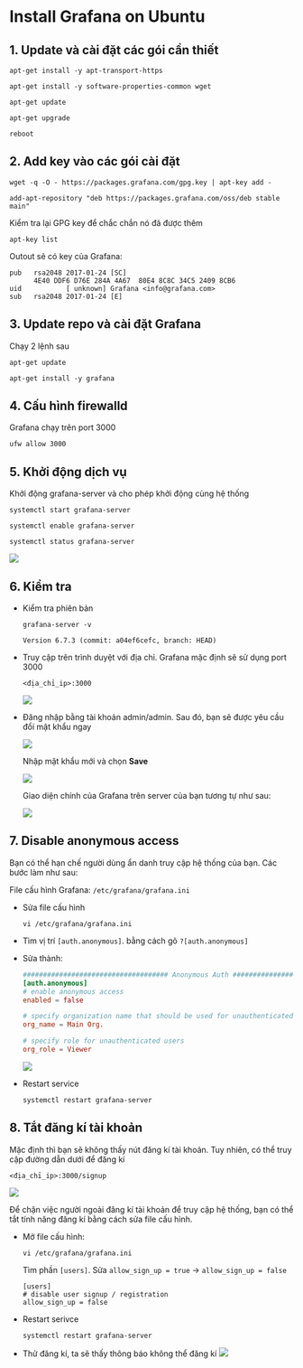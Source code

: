 # Install Grafana on Ubuntu

## 1. Update và cài đặt các gói cần thiết
```
apt-get install -y apt-transport-https

apt-get install -y software-properties-common wget

apt-get update

apt-get upgrade

reboot
```

## 2. Add key vào các gói cài đặt
```
wget -q -O - https://packages.grafana.com/gpg.key | apt-key add -

add-apt-repository "deb https://packages.grafana.com/oss/deb stable main"
```

Kiểm tra lại GPG key để chắc chắn nó đã được thêm
```
apt-key list
```
Outout sẽ có key của Grafana:
```
pub   rsa2048 2017-01-24 [SC]
      4E40 DDF6 D76E 284A 4A67  80E4 8C8C 34C5 2409 8CB6
uid           [ unknown] Grafana <info@grafana.com>
sub   rsa2048 2017-01-24 [E]
```

## 3. Update repo và cài đặt Grafana
Chạy 2 lệnh sau
```
apt-get update

apt-get install -y grafana
```

## 4. Cấu hình firewalld
Grafana chạy trên port 3000
```
ufw allow 3000
```

## 5. Khởi động dịch vụ
Khởi động grafana-server và cho phép khởi động cùng hệ thống
```
systemctl start grafana-server

systemctl enable grafana-server

systemctl status grafana-server
```

<img src="https://i.imgur.com/OoQIq8m.png">

## 6. Kiểm tra
- Kiểm tra phiên bản
    ```
    grafana-server -v

    Version 6.7.3 (commit: a04ef6cefc, branch: HEAD)
    ```

- Truy cập trên trình duyệt với địa chỉ. Grafana mặc định sẽ sử dụng port 3000
    ```
    <địa_chỉ_ip>:3000
    ```

    <img src="https://i.imgur.com/jxhuH5L.png">

- Đăng nhập bằng tài khoản admin/admin. Sau đó, bạn sẽ được yêu cầu đổi mật khẩu ngay

    <img src="https://i.imgur.com/7ujOrCw.png">

    Nhập mật khẩu mới và chọn **Save**

    <img src="https://i.imgur.com/K5u4w5y.png">

    Giao diện chính của Grafana trên server của bạn tương tự như sau:

    <img src="https://i.imgur.com/KNpzLTD.png">

## 7. Disable anonymous access
Bạn có thể hạn chế người dùng ẩn danh truy cập hệ thống của bạn. Các bước làm như sau:

File cấu hình Grafana: `/etc/grafana/grafana.ini`

- Sửa file cấu hình
    ```
    vi /etc/grafana/grafana.ini
    ```

- Tìm vị trí `[auth.anonymous]`. bằng cách gõ `?[auth.anonymous]`

- Sửa thành:
    ```conf
    #################################### Anonymous Auth ######################
    [auth.anonymous]
    # enable anonymous access
    enabled = false

    # specify organization name that should be used for unauthenticated users
    org_name = Main Org.

    # specify role for unauthenticated users
    org_role = Viewer
    ```

    <img src="https://i.imgur.com/AdHUueX.png">

- Restart service
    ```
    systemctl restart grafana-server
    ```

## 8. Tắt đăng kí tài khoản
Mặc định thì bạn sẽ không thấy nút đăng kí tài khoản. Tuy nhiên, có thể truy cập đường dẫn dưới để đăng kí 
```
<địa_chỉ_ip>:3000/signup
```
<img src="https://i.imgur.com/0eURCAU.png">

Để chặn việc người ngoài đăng kí tài khoản để truy cập hệ thống, bạn có thể tắt tính năng đăng kí bằng cách sửa file cấu hình.

- Mở file cấu hình:
    ```
    vi /etc/grafana/grafana.ini
    ```
    Tìm phần `[users]`. Sửa `allow_sign_up = true` -> `allow_sign_up = false`
    ```
    [users]
    # disable user signup / registration
    allow_sign_up = false
    ```

- Restart serivce
    ```
    systemctl restart grafana-server
    ```

- Thử đăng kí, ta sẽ thấy thông báo không thể đăng kí
    <img src="https://i.imgur.com/sK3qgVb.png">
